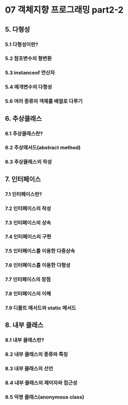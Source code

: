 # 07 객체지향 프로그래밍 part2-2

## 5. 다형성

### 5.1 다형성이란?
### 5.2 참조변수의 형변환
### 5.3 instanceof 연산자
### 5.4 매개변수의 다형성
### 5.6 여러 종류의 객체를 배열로 다루기

## 6. 추상클래스
### 6.1 추상클래스란?
### 6.2 추상매서드(abstract method)
### 6.3 추상클래스의 작성

## 7. 인터페이스
### 7.1 인터페이스란?
### 7.2 인터페이스의 작성
### 7.3 인터페이스의 상속
### 7.4 인터페이스의 구현
### 7.5 인터페이스를 이용한 다중상속
### 7.6 인터페이스를 이용한 다형성
### 7.7 인터페이스의 장점
### 7.8 인터페이스의 이해
### 7.9 디폴트 메서드와 static 메서드

## 8. 내부 클래스
### 8.1 내부 클래스란?
### 8.2 내부 클래스의 종류와 특징
### 8.3 내부 클래스의 선언
### 8.4 내부 클래스의 제어자와 접근성
### 8.5 익명 클래스(anonymous class)